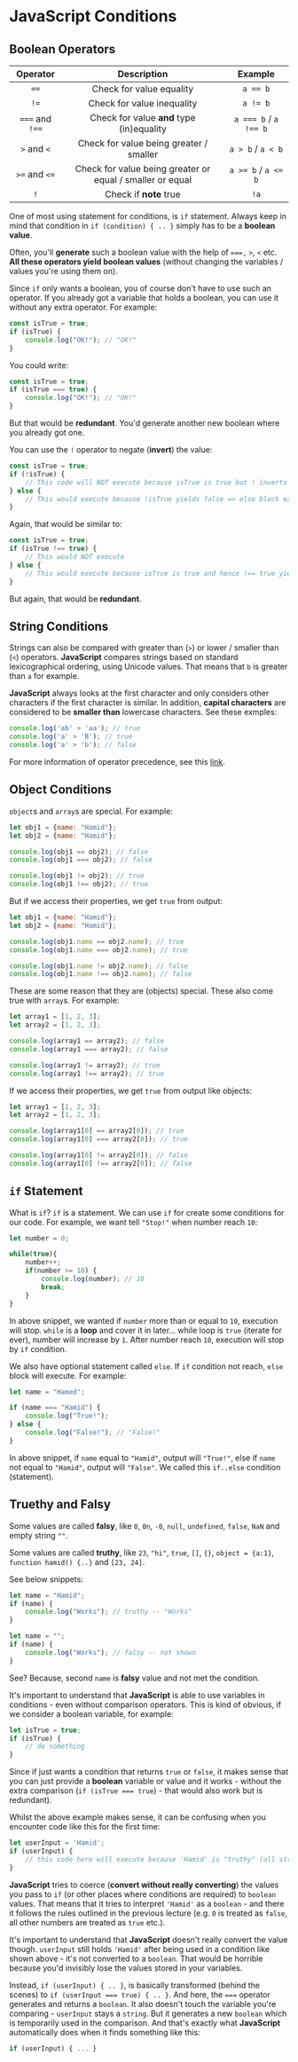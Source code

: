 # JavaScript Conditions

## Boolean Operators

|Operator|Description|Example|
|:-:|:-:|:-:|
|`==`|Check for value equality|`a == b`|
|`!=`|Check for value inequality|`a != b`|
|`===` and `!==`|Check for value **and** type (in)equality|`a === b` / `a !== b`|
|`>` and `<`|Check for value being greater / smaller|`a > b` / `a < b`|
|`>=` and `<=`|Check for value being greater or equal / smaller or equal|`a >= b` / `a <= b`|
|`!`|Check if **note** true|`!a`|

One of most using statement for conditions, is `if` statement. Always keep in mind that condition in `if (condition) { .. }` simply has to be a **boolean value**.

Often, you'll **generate** such a boolean value with the help of `===,` `>`, `<` etc. **All these operators yield boolean values** (without changing the variables / values you're using them on).

Since `if` only wants a boolean, you of course don't have to use such an operator. If you already got a variable that holds a boolean, you can use it without any extra operator. For example:

```js
const isTrue = true;
if (isTrue) {
    console.log("OK!"); // "OK!"
}
```

You could write:

```js
const isTrue = true;
if (isTrue === true) {
    console.log("OK!"); // "OK!"
}
```

But that would be **redundant**. You'd generate another new boolean where you already got one.

You can use the `!` operator to negate (**invert**) the value:

```js
const isTrue = true;
if (!isTrue) {
    // This code will NOT execute because isTrue is true but ! inverts it (in this check)
} else {
    // This would execute because !isTrue yields false => else block executes
}
```

Again, that would be similar to:

```js
const isTrue = true;
if (isTrue !== true) {
    // This would NOT execute
} else {
    // This would execute because isTrue is true and hence !== true yields false
}
```

But again, that would be **redundant**.

## String Conditions

Strings can also be compared with greater than (`>`) or lower / smaller than (`<`) operators. **JavaScript** compares strings based on standard lexicographical ordering, using Unicode values. That means that `b` is greater than `a` for example.

**JavaScript** always looks at the first character and only considers other characters if the first character is similar. In addition, **capital characters** are considered to be **smaller than** lowercase characters. See these exmples:

```js
console.log('ab' > 'aa'); // true
console.log('a' > 'B'); // true
console.log('a' > 'b'); // false
```

For more information of operator precedence, see this [link](https://developer.mozilla.org/en-US/docs/Web/JavaScript/Reference/Operators/Operator_Precedence).

## Object Conditions

`object`s and `array`s are special. For example:

```js
let obj1 = {name: "Hamid"};
let obj2 = {name: "Hamid"};

console.log(obj1 == obj2); // false
console.log(obj1 === obj2); // false

console.log(obj1 != obj2); // true
console.log(obj1 !== obj2); // true
```

But if we access their properties, we get `true` from output:

```js
let obj1 = {name: "Hamid"};
let obj2 = {name: "Hamid"};

console.log(obj1.name == obj2.name); // true
console.log(obj1.name === obj2.name); // true

console.log(obj1.name != obj2.name); // false
console.log(obj1.name !== obj2.name); // false
```

These are some reason that they are (objects) special. These also come true with `array`s. For example:

```js
let array1 = [1, 2, 3];
let array2 = [1, 2, 3];

console.log(array1 == array2); // false
console.log(array1 === array2); // false

console.log(array1 != array2); // true
console.log(array1 !== array2); // true
```

If we access their properties, we get `true` from output like objects:

```js
let array1 = [1, 2, 3];
let array2 = [1, 2, 3];

console.log(array1[0] == array2[0]); // true
console.log(array1[0] === array2[0]); // true

console.log(array1[0] != array2[0]); // false
console.log(array1[0] !== array2[0]); // false
```

## `if` Statement

What is `if`? `if` is a statement. We can use `if` for create some conditions for our code. For example, we want tell `"Stop!"` when number reach `10`:

```js
let number = 0;

while(true){
    number++;
    if(number >= 10) {
        console.log(number); // 10
        break;
    }
}
```

In above snippet, we wanted if `number` more than or equal to `10`, execution will stop. `while` is a **loop** and cover it in later... while loop is `true` (iterate for ever), number will increase by `1`. After number reach `10`, execution will stop by `if` condition.

We also have optional statement called `else`. If `if` condition not reach, `else` block will execute. For example:

```js
let name = "Hamed";

if (name === "Hamid") {
    console.log("True!");
} else {
    console.log("False!"); // "False!"
}
```

In above snippet, if `name` equal to `"Hamid"`, output will `"True!"`, else if `name` not equal to `"Hamid"`, output will `"False"`. We called this `if..else` condition (statement).

## Truethy and Falsy

Some values are called **falsy**, like `0`, `0n`, `-0`, `null`, `undefined`, `false`, `NaN` and empty string `""`.

Some values are called **truthy**, like `23`, `"hi"`, `true`, `[]`, `{}`, `object = {a:1}`, `function hamid() {..}` and `[23, 24]`.

See below snippets:

```js
let name = "Hamid";
if (name) {
    console.log("Works"); // truthy -- "Works"
}

let name = "";
if (name) {
    console.log("Works"); // falsy -- not shown
}
```

See? Because, second `name` is **falsy** value and not met the condition.

It's important to understand that **JavaScript** is able to use variables in conditions - even without comparison operators. This is kind of obvious, if we consider a boolean variable, for example:

```js
let isTrue = true;
if (isTrue) {
    // do something
}
```

Since if just wants a condition that returns `true` or `false`, it makes sense that you can just provide a **boolean** variable or value and it works - without the extra comparison (`if (isTrue === true`) - that would also work but is redundant).

Whilst the above example makes sense, it can be confusing when you encounter code like this for the first time:

```js
let userInput = 'Hamid';
if (userInput) {
    // this code here will execute because 'Hamid' is "truthy" (all strings but empty strings are)
}
```

**JavaScript** tries to coerce (**convert without really converting**) the values you pass to `if` (or other places where conditions are required) to `boolean` values. That means that it tries to interpret `'Hamid'` as a `boolean` - and there it follows the rules outlined in the previous lecture (e.g. `0` is treated as `false`, all other numbers are treated as `true` etc.).

It's important to understand that **JavaScript** doesn't really convert the value though. `userInput` still holds `'Hamid'` after being used in a condition like shown above - it's not converted to a `boolean`. That would be horrible because you'd invisibly lose the values stored in your variables.

Instead, `if (userInput) { .. }`, is basically transformed (behind the scenes) to `if (userInput === true) { .. }`. And here, the `===` operator generates and returns a `boolean`. It also doesn't touch the variable you're comparing - `userInput` stays a `string`. But it generates a new `boolean` which is temporarily used in the comparison. And that's exactly what **JavaScript** automatically does when it finds something like this:

```js
if (userInput) { ... }
```
